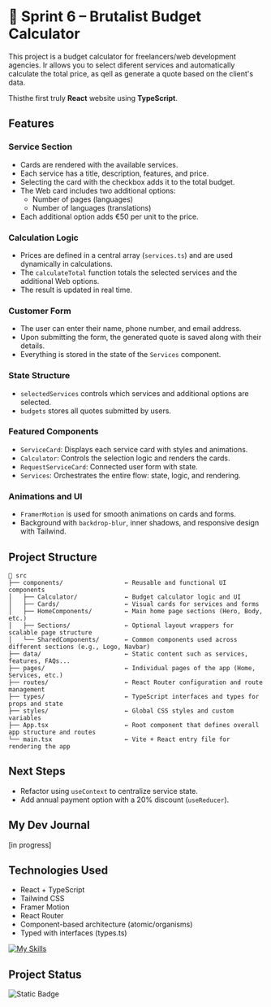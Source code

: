 # 🧱 Sprint 6 – Brutalist Budget Calculator

This project is a budget calculator for freelancers/web development agencies.
Ir allows you to select diferent services and automatically calculate the total price, as qell as generate a quote based on the client's data.

Thisthe first truly **React** website using **TypeScript**.

## Features

### Service Section

- Cards are rendered with the available services.
- Each service has a title, description, features, and price.
- Selecting the card with the checkbox adds it to the total budget.
- The Web card includes two additional options:
  - Number of pages (languages)
  - Number of languages (translations)
- Each additional option adds €50 per unit to the price.

### Calculation Logic

- Prices are defined in a central array (`services.ts`) and are used dynamically in calculations.
- The `calculateTotal` function totals the selected services and the additional Web options.
- The result is updated in real time.

### Customer Form

- The user can enter their name, phone number, and email address.
- Upon submitting the form, the generated quote is saved along with their details.
- Everything is stored in the state of the `Services` component.

### State Structure

- `selectedServices` controls which services and additional options are selected.
- `budgets` stores all quotes submitted by users.

### Featured Components

- `ServiceCard`: Displays each service card with styles and animations.
- `Calculator`: Controls the selection logic and renders the cards.
- `RequestServiceCard`: Connected user form with state.
- `Services`: Orchestrates the entire flow: state, logic, and rendering.

### Animations and UI

- `FramerMotion` is used for smooth animations on cards and forms.
- Background with `backdrop-blur`, inner shadows, and responsive design with Tailwind.

## Project Structure

```
📁 src
├── components/                 ← Reusable and functional UI components
│   ├── Calculator/             ← Budget calculator logic and UI
│   ├── Cards/                  ← Visual cards for services and forms
│   ├── HomeComponents/         ← Main home page sections (Hero, Body, etc.)
│   ├── Sections/               ← Optional layout wrappers for scalable page structure
│   └── SharedComponents/       ← Common components used across different sections (e.g., Logo, Navbar)
├── data/                       ← Static content such as services, features, FAQs...
├── pages/                      ← Individual pages of the app (Home, Services, etc.)
├── routes/                     ← React Router configuration and route management
├── types/                      ← TypeScript interfaces and types for props and state
├── styles/                     ← Global CSS styles and custom variables
├── App.tsx                     ← Root component that defines overall app structure and routes
└── main.tsx                    ← Vite + React entry file for rendering the app

```

## Next Steps

- Refactor using `useContext` to centralize service state.
- Add annual payment option with a 20% discount (`useReducer`).

## My Dev Journal

[in progress]

## Technologies Used

- React + TypeScript
- Tailwind CSS
- Framer Motion
- React Router
- Component-based architecture (atomic/organisms)
- Typed with interfaces (types.ts)

[![My Skills](https://skillicons.dev/icons?i=vite,html,css,tailwind,ts,react,figma,vscode,git,github)](https://skillicons.dev)

## Project Status
![Static Badge](https://img.shields.io/badge/Status-In_Progress-orange?style=flat)
